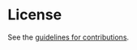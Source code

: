 # License

See the
[guidelines for contributions](https://github.com/thomas-fossati/draft-fossati-cose-profile/blob/main/CONTRIBUTING.md).
